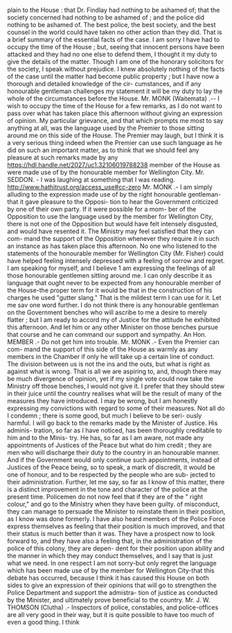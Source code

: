 plain to the House : that Dr. Findlay had nothing to be ashamed of; that the society concerned had nothing to be ashamed of ; and the police did nothing to be ashamed of. The best police, the best society, and the best counsel in the world could have taken no other action than they did. That is a brief summary of the essential facts of the case. I am sorry I have had to occupy the time of the House ; but, seeing that innocent persons have been attacked and they had no one else to defend them, I thought it my duty to give the details of the matter. Though I am one of the honorary solicitors for the society, I speak without prejudice. I knew absolutely nothing of the facts of the case until the matter had become public property ; but I have now a thorough and detailed knowledge of the cir- cumstances, and if any honourable gentleman challenges my statement it will be my duty to lay the whole of the circumstances before the House. Mr. MONK (Waitemata) .-- I wish to occupy the time of the House for a few remarks, as I do not want to pass over what has taken place this afternoon without giving an expression of opinion. My particular grievance, and that which prompts me most to say anything at all, was the language used by the Premier to those sitting around me on this side of the House. The Premier may laugh, but I think it is a very serious thing indeed when the Premier can use such language as he did on such an important matter, as to think that we should feel any pleasure at such remarks made by any https://hdl.handle.net/2027/uc1.32106019788238 member of the House as were made use of by the honourable member for Wellington City. Mr. SEDDON. - I was laughing at something that I was reading. http://www.hathitrust.org/access_use#cc-zero Mr. MONK .- I am simply alluding to the expression made use of by the right honourable gentleman-that it gave pleasure to the Opposi- tion to hear the Government criticized by one of their own party. If it were possible for a mom- ber of the Opposition to use the language used by the member for Wellington City, there is not one of the Opposition but would have felt intensely disgusted, and would have resented it. The Ministry may feel satisfied that they can com- mand the support of the Opposition whenever they require it in such an instance as has taken place this afternoon. No one who listened to the statements of the honourable member for Wellington City (Mr. Fisher) could have helped feeling intensely depressed with a feeling of sorrow and regret. I am speaking for myself, and I believe 1 am expressing the feelings of all those honourable gentlemen sitting around me. I can only describe it as language that ought never to be expected from any honourable member of the House-the proper term for it would be that in the construction of his charges he used "gutter slang." That is the mildest term I can use for it. Let me sav one word further. I do not think there is any honourable gentleman on the Government benches who will ascribe to me a desire to merely flatter ; but I am ready to accord my of Justice for the attitude he exhibited this afternoon. And let him or any other Minister on those benches pursue that course and he can command our support and sympathy. An Hon. MEMBER .- Do not get him into trouble. Mr. MONK .- Even the Premier can com- mand the support of this side of the House as warmly as any members in the Chamber if only he will take up a certain line of conduct. The division between us is not the ins and the outs, but what is right as against what is wrong. That is all we are aspiring to, and, though there may be much divergence of opinion, yet if my single vote could now take the Ministry off those benches, I would not give it. I prefer that they should stew in their juice until the country realises what will be the result of many of the measures they have introduced. I may be wrong, but I am honestly expressing my convictions with regard to some of their measures. Not all do I condemn ; there is some good, but much I believe to be seri- ously harmful. I will go back to the remarks made by the Minister of Justice. His adminis- tration, so far as I have noticed, has been thoroughly creditable to him and to the Minis- try. He has, so far as I am aware, not made any appointments of Justices of the Peace but what do him credit ; they are men who will discharge their duty to the country in an honourable manner. And if the Government would only continue such appointments, instead of Justices of the Peace being, so to speak, a mark of discredit, it would be one of honour, and to be respected by the people who are sub- jected to their administration. Further, let me say, so far as I know of this matter, there is a distinct improvement in the tone and character of the police at the present time. Policemen do not now feel that if they are of the " right colour," and go to the Ministry when they have been guilty. of misconduct, they can manage to persuade the Minister to reinstate them in their position, as I know was done formerly. I have also heard members of the Police Force express themselves as feeling that their position is much improved, and that their status is much better than it was. They have a prospect now to look forward to, and they have also a feeling that, in the administration of the police of this colony, they are depen- dent for their position upon ability and the manner in which they may conduct themselves, and I say that is just what we need. In one respect I am not sorry-but only regret the language which has been made use of by the member for Wellington City-that this debate has occurred, because I think it has caused this House on both sides to give an expression of their opinions that will go to strengthen the Police Department and support the admistra- tion of justice as conducted by the Minister, and ultimately prove beneficial to the country. Mr. J. W. THOMSON (Clutha) .- Inspectors of police, constables, and police-offices are all very good in their way, but it is quite possible to have too much of even a good thing. I think 